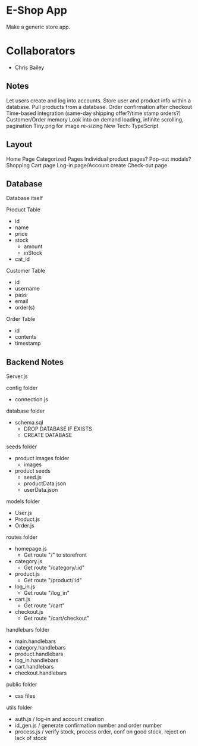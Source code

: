 # E-Shop App
Make a generic store app.

# Collaborators
* Chris Bailey

## Notes
Let users create and log into accounts.
Store user and product info within a database.
Pull products from a database.
Order confirmation after checkout
Time-based integration (same-day shipping offer?/time stamp orders?)
Customer/Order memory
Look into on demand loading, infinite scrolling, pagination
Tiny.png for image re-sizing
New Tech: TypeScript

## Layout
Home Page
Categorized Pages
Individual product pages? Pop-out modals?
Shopping Cart page
Log-in page/Account create
Check-out page

## Database
Database itself

Product Table
- id
- name
- price
- stock
    - amount
    - inStock
- cat_id

Customer Table
- id
- username
- pass
- email
- order(s)

Order Table
- id
- contents
- timestamp

## Backend Notes
Server.js

config folder
- connection.js

database folder
- schema.sql
    - DROP DATABASE IF EXISTS
    - CREATE DATABASE

seeds folder
- product images folder
    - images
- product seeds
    - seed.js
    - productData.json
    - userData.json

models folder
- User.js
- Product.js
- Order.js

routes folder
- homepage.js
    - Get route "/" to storefront
- category.js
    - Get route "/category/:id"
- product.js
    - Get route "/product/:id"
- log_in.js
    - Get route "/log_in"
- cart.js
    - Get route "/cart"
- checkout.js
    - Get route "/cart/checkout"

handlebars folder
- main.handlebars
- category.handlebars
- product.handlebars
- log_in.handlebars
- cart.handlebars
- checkout.handlebars

public folder
- css files

utils folder
- auth.js / log-in and account creation
- id_gen.js / generate confirmation number and order number
- process.js / verify stock, process order, conf on good stock, reject on lack of stock